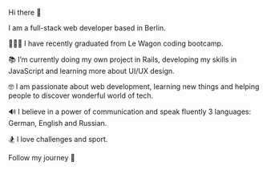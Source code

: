 Hi there 👋

I am a full-stack web developer based in Berlin.

👩🏻‍💻 I have recently graduated from Le Wagon coding bootcamp.

📚 I’m currently doing my own project in Rails, developing my skills in JavaScript and learning more about UI/UX design.

🤓 I am passionate about web development, learning new things and helping people to discover wonderful world of tech.

🔊 I believe in a power of communication and speak fluently 3 languages: German, English and Russian.

🏂 I love challenges and sport.

Follow my journey 🚀
